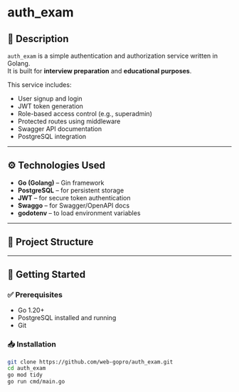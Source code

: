 # auth_exam

## 📌 Description

`auth_exam` is a simple authentication and authorization service written in Golang.  
It is built for **interview preparation** and **educational purposes**.

This service includes:
- User signup and login
- JWT token generation
- Role-based access control (e.g., superadmin)
- Protected routes using middleware
- Swagger API documentation
- PostgreSQL integration

---

## ⚙️ Technologies Used

- **Go (Golang)** – Gin framework
- **PostgreSQL** – for persistent storage
- **JWT** – for secure token authentication
- **Swaggo** – for Swagger/OpenAPI docs
- **godotenv** – to load environment variables

---

## 📁 Project Structure


---

## 🚀 Getting Started

### ✅ Prerequisites

- Go 1.20+
- PostgreSQL installed and running
- Git

### 📥 Installation

```bash
git clone https://github.com/web-gopro/auth_exam.git
cd auth_exam
go mod tidy
go run cmd/main.go
